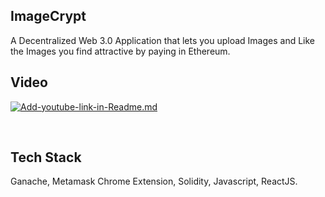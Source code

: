 ## ImageCrypt
A Decentralized Web 3.0 Application that lets you upload Images and Like the Images you find attractive by paying in Ethereum.
<br /> 

## Video

 [![Add-youtube-link-in-Readme.md](https://img.youtube.com/vi/8wMv3Uv8AaY/0.jpg)](https://youtu.be/8wMv3Uv8AaY)
 
<br />

## Tech Stack

Ganache, Metamask Chrome Extension, Solidity, Javascript, ReactJS.

